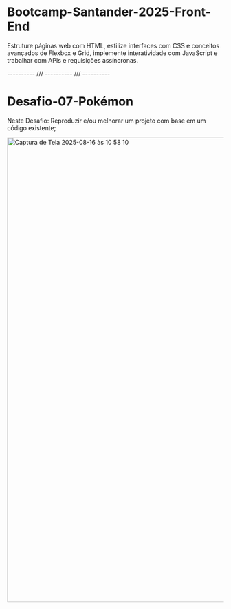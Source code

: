 # Bootcamp-Santander-2025-Front-End

Estruture páginas web com HTML, estilize interfaces com CSS e conceitos avançados de Flexbox e Grid, implemente interatividade com JavaScript e trabalhar com APIs e requisições assíncronas.

---------- /// ---------- /// ----------

# Desafio-07-Pokémon

Neste Desafio: Reproduzir e/ou melhorar um projeto com base em um código existente;

<img width="928" height="1079" alt="Captura de Tela 2025-08-16 às 10 58 10" src="https://github.com/user-attachments/assets/2d8df78a-2430-409c-99b8-56befad45e84" />
